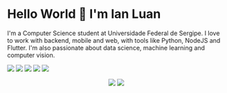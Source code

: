 # Hello World 👋 I'm Ian Luan

I'm a Computer Science student at Universidade Federal de Sergipe. I love to work with backend, mobile and web, with tools like Python, NodeJS and Flutter. I'm also passionate about data science, machine learning and computer vision. 

[<img src="https://img.shields.io/badge/linkedin-%230077B5.svg?&style=for-the-badge&logo=linkedin&logoColor=white" />](https://www.linkedin.com/in/ianluan/)
[<img src="https://img.shields.io/badge/twitter-%231DA1F2.svg?&style=for-the-badge&logo=twitter&logoColor=white" />](https://twitter/ianluan)
[<img src="https://img.shields.io/badge/Telegram-2CA5E0?style=for-the-badge&logo=telegram&logoColor=white" />](https://t.me/IanLuan)
[<img src="https://img.shields.io/badge/IanLuan%237335-7289DA?style=for-the-badge&logo=discord&logoColor=white" />](https://discord.com)
[<img src="https://img.shields.io/badge/ianluan13@gmail.com-D14836?style=for-the-badge&logo=gmail&logoColor=white" />](mailto:ianluan13@gmail.com)


<p style="text-align: center">
  <img src="https://github-readme-stats.vercel.app/api?username=IanLuan&theme=dracula&line_height=27">
  <img src="https://github-readme-stats.vercel.app/api/top-langs/?username=IanLuan&hide=html,css&theme=dracula">
</p>
